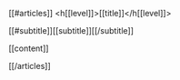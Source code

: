 [[#articles]]
<h[[level]]>[[title]]</h[[level]]>

[[#subtitle]][[subtitle]][[/subtitle]]

[[content]]

[[/articles]]
